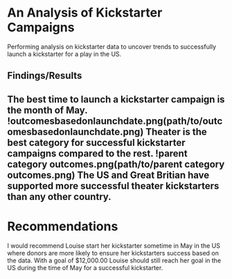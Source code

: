 # An Analysis of Kickstarter Campaigns
Performing analysis on kickstarter data to uncover trends to successfully launch a kickstarter for a play in the US.
## Findings/Results
The best time to launch a kickstarter campaign is the month of May. !outcomesbasedonlaunchdate.png(path/to/outcomesbasedonlaunchdate.png)
Theater is the best category for successful kickstarter campaigns compared to the rest. !parent category outcomes.png(path/to/parent category outcomes.png)
The US and Great Britian have supported more successful theater kickstarters than any other country.
---
# Recommendations
I would recommend Louise start her kickstarter sometime in May in the US where donors are more likely to ensure her kickstarters success based on the data. With a goal of $12,000.00 Louise should still reach her goal in the US during the time of May for a successful kickstarter. 
